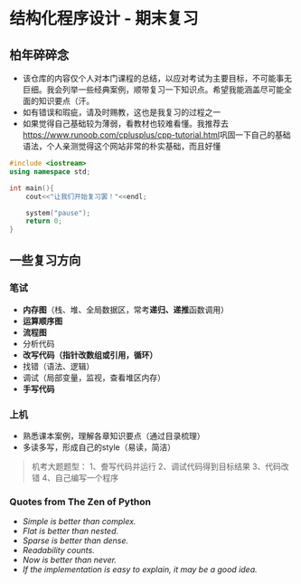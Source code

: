# 结构化程序设计 - 期末复习

## 柏年碎碎念
- 该仓库的内容仅个人对本门课程的总结，以应对考试为主要目标，不可能事无巨细。我会列举一些经典案例，顺带复习一下知识点。希望我能涵盖尽可能全面的知识要点（汗。
- 如有错误和瑕疵，请及时赐教，这也是我复习的过程之一
- 如果觉得自己基础较为薄弱，看教材也较难看懂。我推荐去<https://www.runoob.com/cplusplus/cpp-tutorial.html>巩固一下自己的基础语法，个人亲测觉得这个网站非常的朴实基础，而且好懂

```cpp
#include <iostream>
using namespace std;

int main(){
    cout<<"让我们开始复习罢！"<<endl;

    system("pause");
    return 0;
}
```

## 一些复习方向
### 笔试
- **内存图**（栈、堆、全局数据区，常考**递归、递推**函数调用）
- **运算顺序图**
- **流程图**
- 分析代码
- **改写代码（指针改数组或引用，循环）**
- 找错（语法、逻辑）
- 调试（局部变量，监视，查看堆区内存）
- **手写代码**

### 上机
- 熟悉课本案例，理解各章知识要点（通过目录梳理）
- 多读多写，形成自己的style（易读，简洁）
> 机考大题题型：
> 1、誊写代码并运行
> 2、调试代码得到目标结果
> 3、代码改错
> 4、自己编写一个程序

### Quotes from The Zen of Python
- *Simple is better than complex.*
- *Flat is better than nested.*
- *Sparse is better than dense.*
- *Readability counts.*
- *Now is better than never.*
- *If the implementation is easy to explain, it may be a good idea.*